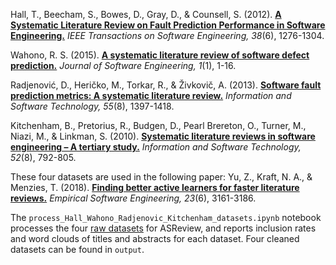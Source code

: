 Hall, T., Beecham, S., Bowes, D., Gray, D., & Counsell, S. (2012). **[A Systematic Literature Review on Fault Prediction Performance in Software Engineering.][1]** _IEEE Transactions on Software Engineering, 38_(6), 1276-1304.

Wahono, R. S. (2015). **[A systematic literature review of software defect prediction.][2]** _Journal of Software Engineering, 1_(1), 1-16.

Radjenović, D., Heričko, M., Torkar, R., & Živkovič, A. (2013). **[Software fault prediction metrics: A systematic literature review.][3]** _Information and Software Technology, 55_(8), 1397-1418.

Kitchenham, B., Pretorius, R., Budgen, D., Pearl Brereton, O., Turner, M., Niazi, M., & Linkman, S. (2010). **[Systematic literature reviews in software engineering – A tertiary study.][4]** _Information and Software Technology, 52_(8), 792-805.

These four datasets are used in the following paper:
Yu, Z., Kraft, N. A., & Menzies, T. (2018). **[Finding better active learners for faster literature reviews.][5]** _Empirical Software Engineering, 23_(6), 3161-3186.

The `process_Hall_Wahono_Radjenovic_Kitchenham_datasets.ipynb` notebook processes the four [raw datasets][6] for ASReview, and reports inclusion rates and word clouds of titles and abstracts for each dataset. Four cleaned datasets can be found in `output`.

[1]:	https://doi.org/10.1109/TSE.2011.103
[2]:	http://journal.ilmukomputer.org/index.php?journal=jse&page=article&op=view&path%5B%5D=47
[3]:	https://doi.org/10.1016/j.infsof.2013.02.009
[4]:	https://doi.org/10.1016/j.infsof.2010.03.006
[5]:	https://doi.org/10.1007/s10664-017-9587-0
[6]:	https://doi.org/10.5281/zenodo.1162952
